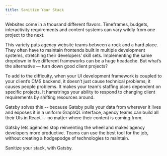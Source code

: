 ```yaml
---
title: Sanitize Your Stack
---
```


Websites come in a thousand different flavors. Timeframes, budgets, interactivity requirements and content systems can vary wildly from one project to the next.

This variety puts agency website teams between a rock and a hard place. They often have to maintain frontends built in multiple development systems, stretching their developers’ skill sets. Implementing the same dropdown in five different frameworks can be a huge headache. But what’s the alternative — turn down good client projects?

To add to the difficulty, when your UI development framework is coupled to your client’s CMS backend, it doesn’t just cause technical problems; it causes people problems. It makes your team’s staffing plans dependent on specific projects. It hamstrings your ability to respond to changing client requirements by shifting resources around.

Gatsby solves this -- because Gatsby pulls your data from wherever it lives and exposes it in a uniform GraphQL interface, agency teams can build all their UIs in React — no matter where their content is coming from.

Gatsby lets agencies stop reinventing the wheel and makes agency developers more productive. Teams can use the best tool for the job, without creating a hodgepodge of technologies to maintain.

Sanitize your stack, with Gatsby.